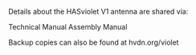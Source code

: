 Details about the HASviolet V1 antenna are shared via:

Technical Manual
Assembly Manual

Backup copies can also be found at hvdn.org/violet
